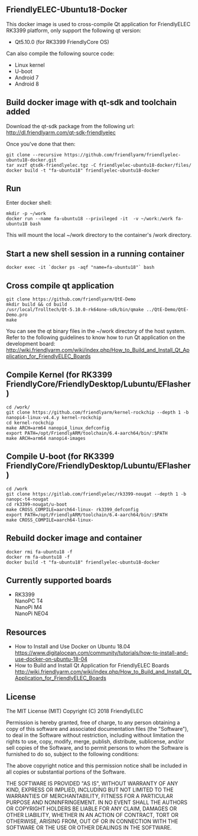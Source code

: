 ## **FriendlyELEC-Ubuntu18-Docker**

This docker image is used to cross-compile Qt application for FriendlyELEC RK3399 platform, only support the following qt version:  
* Qt5.10.0 (for RK3399 FriendlyCore OS)  

Can also compile the following source code:  
* Linux kernel
* U-boot
* Android 7
* Android 8

Build docker image with qt-sdk and toolchain added
------------

Download the qt-sdk package from the following url:     
http://dl.friendlyarm.com/qt-sdk-friendlyelec  

Once you've done that then:
```
git clone --recursive https://github.com/friendlyarm/friendlyelec-ubuntu18-docker.git
tar xvzf qtsdk-friendlyelec.tgz -C friendlyelec-ubuntu18-docker/files/
docker build -t "fa-ubuntu18" friendlyelec-ubuntu18-docker
```

Run
------------

Enter docker shell:  
```
mkdir -p ~/work
docker run --name fa-ubuntu18 --privileged -it  -v ~/work:/work fa-ubuntu18 bash
```
This will mount the local ~/work directory to the container's /work directory.  

Start a new shell session in a running container
------------
```
docker exec -it `docker ps -aqf "name=fa-ubuntu18"` bash
```

Cross compile qt application
------------
```
git clone https://github.com/friendlyarm/QtE-Demo
mkdir build && cd build
/usr/local/Trolltech/Qt-5.10.0-rk64one-sdk/bin/qmake ../QtE-Demo/QtE-Demo.pro
make
```

You can see the qt binary files in the ~/work directory of the host system.    
Refer to the following guidelines to know how to run Qt application on the development board:  
http://wiki.friendlyarm.com/wiki/index.php/How_to_Build_and_Install_Qt_Application_for_FriendlyELEC_Boards


Compile Kernel (for RK3399 FriendlyCore/FriendlyDesktop/Lubuntu/EFlasher)
------------
```
cd /work/
git clone https://github.com/friendlyarm/kernel-rockchip --depth 1 -b nanopi4-linux-v4.4.y kernel-rockchip
cd kernel-rockchip
make ARCH=arm64 nanopi4_linux_defconfig
export PATH=/opt/FriendlyARM/toolchain/6.4-aarch64/bin/:$PATH
make ARCH=arm64 nanopi4-images
```

Compile U-boot (for RK3399 FriendlyCore/FriendlyDesktop/Lubuntu/EFlasher)
------------
```
cd /work
git clone https://gitlab.com/friendlyelec/rk3399-nougat --depth 1 -b nanopc-t4-nougat
cd rk3399-nougat/u-boot
make CROSS_COMPILE=aarch64-linux- rk3399_defconfig
export PATH=/opt/FriendlyARM/toolchain/6.4-aarch64/bin/:$PATH
make CROSS_COMPILE=aarch64-linux-
```

Rebuild docker image and container
------------
```
docker rmi fa-ubuntu18 -f
docker rm fa-ubuntu18 -f
docker build -t "fa-ubuntu18" friendlyelec-ubuntu18-docker
```

Currently supported boards
------------
* RK3399  
NanoPC T4  
NanoPi M4  
NanoPi NEO4  

Resources
------------
* How to Install and Use Docker on Ubuntu 18.04  
https://www.digitalocean.com/community/tutorials/how-to-install-and-use-docker-on-ubuntu-18-04
* How to Build and Install Qt Application for FriendlyELEC Boards
http://wiki.friendlyarm.com/wiki/index.php/How_to_Build_and_Install_Qt_Application_for_FriendlyELEC_Boards


## License

The MIT License (MIT)
Copyright (C) 2018 FriendlyELEC

Permission is hereby granted, free of charge, to any person obtaining a copy
of this software and associated documentation files (the "Software"), to deal
in the Software without restriction, including without limitation the rights
to use, copy, modify, merge, publish, distribute, sublicense, and/or sell
copies of the Software, and to permit persons to whom the Software is
furnished to do so, subject to the following conditions:

The above copyright notice and this permission notice shall be included in
all copies or substantial portions of the Software.

THE SOFTWARE IS PROVIDED "AS IS", WITHOUT WARRANTY OF ANY KIND, EXPRESS OR
IMPLIED, INCLUDING BUT NOT LIMITED TO THE WARRANTIES OF MERCHANTABILITY,
FITNESS FOR A PARTICULAR PURPOSE AND NONINFRINGEMENT. IN NO EVENT SHALL THE
AUTHORS OR COPYRIGHT HOLDERS BE LIABLE FOR ANY CLAIM, DAMAGES OR OTHER
LIABILITY, WHETHER IN AN ACTION OF CONTRACT, TORT OR OTHERWISE, ARISING FROM,
OUT OF OR IN CONNECTION WITH THE SOFTWARE OR THE USE OR OTHER DEALINGS IN
THE SOFTWARE.
